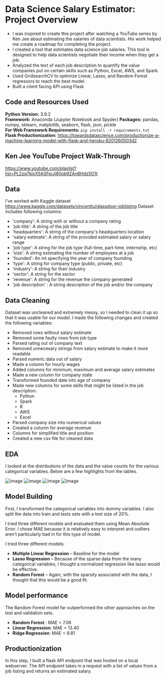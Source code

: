 # Data Science Salary Estimator: Project Overview 
* I was inspired to create this project after watching a YouTube series by Ken Jee about estimating the salaries of data scientists. His work helped me create a roadmap for completing the project.
* I created a tool that estimates data science job salaries. This tool is designed to help data scientists negotiate their income when they get a job.
* Analyzed the text of each job description to quantify the value companies put on certain skills such as Python, Excel, AWS, and Spark. 
* Used GridsearchCV to optimize Linear, Lasso, and Random Forest regressors to reach the best model.
* Built a client facing API using Flask 

## Code and Resources Used 
**Python Version:** 3.9.2  
**Framework:** Anaconda (Jupyter Notebook and Spyder)
**Packages:** pandas, numpy, sklearn, matplotlib, seaborn, flask, json, pickle  
**For Web Framework Requirements:**  ```pip install -r requirements.txt```   
**Flask Productionization:** https://towardsdatascience.com/productionize-a-machine-learning-model-with-flask-and-heroku-8201260503d2

## Ken Jee YouTube Project Walk-Through
https://www.youtube.com/playlist?list=PL2zq7klxX5ASFejJj80ob9ZAnBHdz5O1t

## Data
I've worked with Kaggle dataset https://www.kaggle.com/datasets/vincenttu/glassdoor-joblisting 
Dataset includes following columns:
* 'company': A string with or without a company rating
* 'job title': A string of the job title
* 'headquarters': A string of the company's headquarters location
* 'salary estimate': A string of the provided estimated salary or salary range
* 'job type': A string for the job type (full-time, part-time, internship, etc)
* 'size': A string estimating the number of employees at a job
* 'founded': An int specifying the year of company founding
* 'type': A string for company type (public, private, etc)
* 'industry': A string for their industry
* 'sector': A string for the sector
* 'revenue': A string for the revenue the company generated
* 'job description' : A string description of the job and/or the company

## Data Cleaning
Dataset was uncleaned and extremely messy, so I needed to clean it up so that it was usable for our model. I made the following changes and created the following variables:

*  Removed rows without salary estimate 
*  Removed some faulty rows from job type 
*	Parsed rating out of company text 
*  Removed unnecesary strings from salary estimate to make it more readable
*	Parsed numeric data out of salary 
*	Made a column for hourly wages 
*  Added columns for minimum, maximum and average salary estimates
*	Made a new column for company state 
*	Transformed founded date into age of company 
*	Made new columns for some skills that might be listed in the job description:
    * Python  
    * Spark 
    * R  
    * AWS  
    * Excel  
*  Parsed company size into numerical values
*  Created a column for average revenue
*  Columns for simplified title and position
*  Created a new csv file for cleaned data

## EDA
I looked at the distributions of the data and the value counts for the various categorical variables. Below are a few highlights from the tables. 

![image](https://user-images.githubusercontent.com/74883103/210280986-d688d940-bd27-4f69-9f61-07754bb8c358.png)
![image](https://user-images.githubusercontent.com/74883103/210281031-ed453eab-2260-4ce6-8ae4-d999eee5ba5a.png)
![image](https://user-images.githubusercontent.com/74883103/210281067-5e678083-db2c-4f16-81ec-394fa3b26c27.png)
![image](https://user-images.githubusercontent.com/74883103/210281093-c328c67b-64f4-4628-b1f6-ccee8673ff0e.png)

## Model Building 

First, I transformed the categorical variables into dummy variables. I also split the data into train and tests sets with a test size of 20%.   

I tried three different models and evaluated them using Mean Absolute Error. I chose MAE because it is relatively easy to interpret and outliers aren’t particularly bad in for this type of model.   

I tried three different models:
*	**Multiple Linear Regression** – Baseline for the model
*	**Lasso Regression** – Because of the sparse data from the many categorical variables, I thought a normalized regression like lasso would be effective.
*	**Random Forest** – Again, with the sparsity associated with the data, I thought that this would be a good fit. 

## Model performance
The Random Forest model far outperformed the other approaches on the test and validation sets. 
*	**Random Forest** : MAE = 7.06
*	**Linear Regression**: MAE = 13.40
*	**Ridge Regression**: MAE = 9.81

## Productionization 
In this step, I built a flask API endpoint that was hosted on a local webserver. The API endpoint takes in a request with a list of values from a job listing and returns an estimated salary. 


